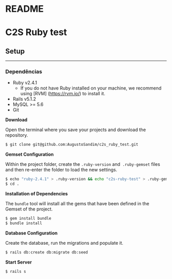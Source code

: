 # README

# C2S Ruby test

## Setup
------------------------

### Dependências

 - Ruby v2.4.1
     - If you do not have Ruby installed on your machine, we recommend using [RVM] (https://rvm.io/) to install it.
 - Rails v5.1.2
 - MySQL >= 5.6 
 - Git

**Download**

Open the terminal where you save your projects and download the repository.
```bash
$ git clone git@github.com:AugustoSandim/c2s_ruby_test.git
```

**Gemset Configuration**

Within the project folder, create the `.ruby-version` and` .ruby-gemset` files and then re-enter the folder to load the new settings.
```bash
$ echo "ruby-2.4.1" > .ruby-version && echo "c2s-ruby-test" > .ruby-gemset
$ cd .
```

**Installation of Dependencies**

The `bundle` tool will install all the gems that have been defined in the Gemset of the project.
```bash
$ gem install bundle
$ bundle install
```

**Database Configuration**

Create the database, run the migrations and populate it.
```bash
$ rails db:create db:migrate db:seed
```

**Start Server**
```bash
$ rails s
```